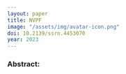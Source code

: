 ```yaml
---
layout: paper
title: NVPF
image: "/assets/img/avatar-icon.png"
doi: 10.2139/ssrn.4453070
year: 2023
---
```



### Abstract:

